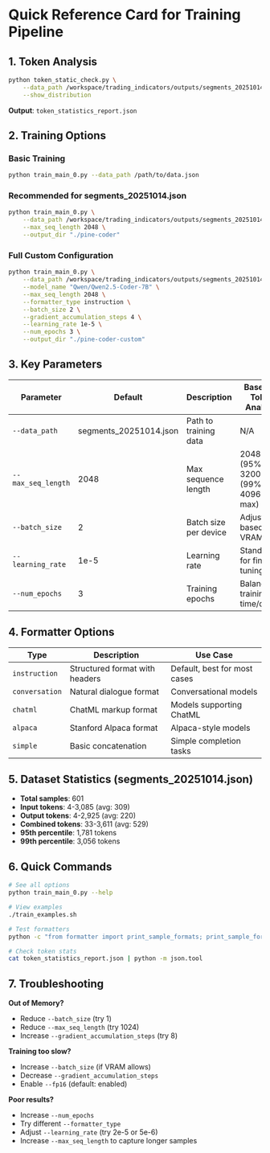 # Quick Reference Card for Training Pipeline

## 1. Token Analysis
```bash
python token_static_check.py \
    --data_path /workspace/trading_indicators/outputs/segments_20251014.json \
    --show_distribution
```
**Output**: `token_statistics_report.json`

## 2. Training Options

### Basic Training
```bash
python train_main_0.py --data_path /path/to/data.json
```

### Recommended for segments_20251014.json
```bash
python train_main_0.py \
    --data_path /workspace/trading_indicators/outputs/segments_20251014.json \
    --max_seq_length 2048 \
    --output_dir "./pine-coder"
```

### Full Custom Configuration
```bash
python train_main_0.py \
    --data_path /workspace/trading_indicators/outputs/segments_20251014.json \
    --model_name "Qwen/Qwen2.5-Coder-7B" \
    --max_seq_length 2048 \
    --formatter_type instruction \
    --batch_size 2 \
    --gradient_accumulation_steps 4 \
    --learning_rate 1e-5 \
    --num_epochs 3 \
    --output_dir "./pine-coder-custom"
```

## 3. Key Parameters

| Parameter | Default | Description | Based on Token Analysis |
|-----------|---------|-------------|------------------------|
| `--data_path` | segments_20251014.json | Path to training data | N/A |
| `--max_seq_length` | 2048 | Max sequence length | 2048 (95%), 3200 (99%), 4096 (safe max) |
| `--batch_size` | 2 | Batch size per device | Adjust based on VRAM |
| `--learning_rate` | 1e-5 | Learning rate | Standard for fine-tuning |
| `--num_epochs` | 3 | Training epochs | Balance training time/quality |

## 4. Formatter Options

| Type | Description | Use Case |
|------|-------------|----------|
| `instruction` | Structured format with headers | Default, best for most cases |
| `conversation` | Natural dialogue format | Conversational models |
| `chatml` | ChatML markup format | Models supporting ChatML |
| `alpaca` | Stanford Alpaca format | Alpaca-style models |
| `simple` | Basic concatenation | Simple completion tasks |

## 5. Dataset Statistics (segments_20251014.json)

- **Total samples**: 601
- **Input tokens**: 4-3,085 (avg: 309)
- **Output tokens**: 4-2,925 (avg: 220)
- **Combined tokens**: 33-3,611 (avg: 529)
- **95th percentile**: 1,781 tokens
- **99th percentile**: 3,056 tokens

## 6. Quick Commands

```bash
# See all options
python train_main_0.py --help

# View examples
./train_examples.sh

# Test formatters
python -c "from formatter import print_sample_formats; print_sample_formats({'input': 'test', 'output': 'test'})"

# Check token stats
cat token_statistics_report.json | python -m json.tool
```

## 7. Troubleshooting

**Out of Memory?**
- Reduce `--batch_size` (try 1)
- Reduce `--max_seq_length` (try 1024)
- Increase `--gradient_accumulation_steps` (try 8)

**Training too slow?**
- Increase `--batch_size` (if VRAM allows)
- Decrease `--gradient_accumulation_steps`
- Enable `--fp16` (default: enabled)

**Poor results?**
- Increase `--num_epochs`
- Try different `--formatter_type`
- Adjust `--learning_rate` (try 2e-5 or 5e-6)
- Increase `--max_seq_length` to capture longer samples